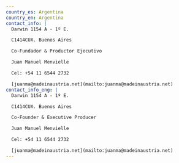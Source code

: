 ```yaml
---
country_es: Argentina
country_en: Argentina
contact_info: |
  Darwin 1154 A - 1º E.

  C1414CUX. Buenos Aires

  Co-Fundador & Productor Ejecutivo

  Juan Manuel Menvielle

  Cel: +54 11 6544 2732

  [juanma@madeinaustria.net](mailto:juanma@madeinaustria.net)
contact_info_eng: |
  Darwin 1154 A - 1º E.

  C1414CUX. Buenos Aires

  Co-Founder & Executive Producer

  Juan Manuel Menvielle

  Cel: +54 11 6544 2732

  [juanma@madeinaustria.net](mailto:juanma@madeinaustria.net)
---
```


